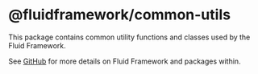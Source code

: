 # @fluidframework/common-utils

This package contains common utility functions and classes used by the Fluid Framework.

See [GitHub](https://github.com/microsoft/FluidFramework) for more details on Fluid Framework and packages within.
